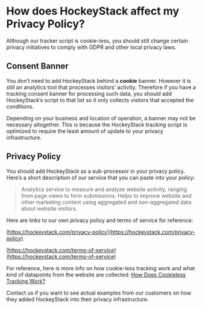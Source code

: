 # How does HockeyStack affect my Privacy Policy?

Although our tracker script is cookie-less, you should still change certain privacy initiatives to comply with GDPR and other local privacy laws.

## Consent Banner

You don’t need to add HockeyStack behind a **cookie** banner. However it is still an analytics tool that processes visitors’ activity. Therefore if you have a tracking consent banner for processing such data, you should add HockeyStack’s script to that list so it only collects visitors that accepted the conditions.

Depending on your business and location of operation, a banner may not be necessary altogether. This is because the HockeyStack tracking script is optimized to require the least amount of update to your privacy infrastructure.

## Privacy Policy

You should add HockeyStack as a sub-processor in your privacy policy. Here’s a short description of our service that you can paste into your policy:

> Analytics service to measure and analyze website activity, ranging from page views to form submissions. Helps to improve website and other marketing content using aggregated and non-aggregated data about website visitors.
> 

Here are links to our own privacy policy and terms of service for reference:

[https://hockeystack.com/privacy-policy](https://hockeystack.com/privacy-policy)

[https://hockeystack.com/terms-of-service](https://hockeystack.com/terms-of-service)

For reference, here is more info on how cookie-less tracking work and what kind of datapoints from the website are collected: [How Does Cookieless Tracking Work?](How-Does-Cookieless-Tracking-Work.md) 

Contact us if you want to see actual examples from our customers on how they added HockeyStack into their privacy infrastructure.